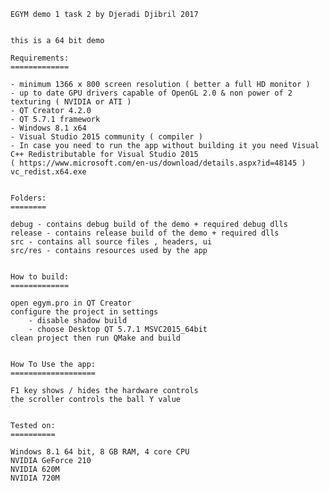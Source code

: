 
	EGYM demo 1 task 2 by Djeradi Djibril 2017


	this is a 64 bit demo

	Requirements:
	=============

	- minimum 1366 x 800 screen resolution ( better a full HD monitor )
	- up to date GPU drivers capable of OpenGL 2.0 & non power of 2 texturing ( NVIDIA or ATI )
	- QT Creator 4.2.0
	- QT 5.7.1 framework
	- Windows 8.1 x64
	- Visual Studio 2015 community ( compiler )
	- In case you need to run the app without building it you need Visual C++ Redistributable for Visual Studio 2015 
	( https://www.microsoft.com/en-us/download/details.aspx?id=48145 )
	vc_redist.x64.exe


	Folders:
	========
	
	debug - contains debug build of the demo + required debug dlls
	release - contains release build of the demo + required dlls
	src - contains all source files , headers, ui
	src/res - contains resources used by the app


	How to build:
	=============
	
	open egym.pro in QT Creator
	configure the project in settings 
	    - disable shadow build
	    - choose Desktop QT 5.7.1 MSVC2015_64bit   
	clean project then run QMake and build


	How To Use the app:
	===================

	F1 key shows / hides the hardware controls
	the scroller controls the ball Y value


	Tested on:
	==========

	Windows 8.1 64 bit, 8 GB RAM, 4 core CPU
	NVIDIA GeForce 210
	NVIDIA 620M
	NVIDIA 720M 

